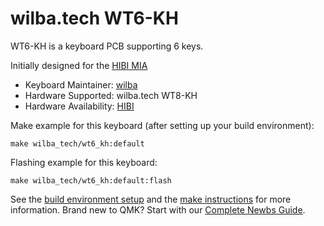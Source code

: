 # wilba.tech WT6-KH

WT6-KH is a keyboard PCB supporting 6 keys.

Initially designed for the [HIBI MIA](https://hibi.mx/products/mia)

-   Keyboard Maintainer: [wilba](https://github.com/wilba)
-   Hardware Supported: wilba.tech WT8-KH
-   Hardware Availability: [HIBI](https://hibi.mx/products/mia)

Make example for this keyboard (after setting up your build environment):

    make wilba_tech/wt6_kh:default

Flashing example for this keyboard:

    make wilba_tech/wt6_kh:default:flash

See the [build environment setup](https://docs.qmk.fm/#/getting_started_build_tools) and the [make instructions](https://docs.qmk.fm/#/getting_started_make_guide) for more information. Brand new to QMK? Start with our [Complete Newbs Guide](https://docs.qmk.fm/#/newbs).

